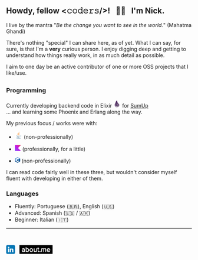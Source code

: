 ## Howdy, fellow &lt;𝚌𝚘𝚍𝚎𝚛𝚜/&gt;!  &nbsp; 🙋‍♂️ &nbsp; I'm Nick. 

I live by the mantra "_Be the change you want to see in the world._" (Mahatma Ghandi)

There's nothing "special" I can share here, as of yet. 
What I can say, for sure, is that I'm a **very** curious person. I enjoy digging deep and getting to understand how things really work, in as much detail as possible.

I aim to one day be an active contributor of one or more OSS projects that I like/use.

##
### Programming
Currently developing backend code in Elixir <img src="https://github.com/nickfanelli/nickfanelli/blob/main/priv/logos/elixir_logo_20px.png" title="Elixir" alt="Elixir"/> for [SumUp](https://github.com/sumup)\
... and learning some Phoenix and Erlang along the way.


My previous focus / works were with:
 - <img src="https://github.com/nickfanelli/nickfanelli/blob/main/priv/logos/java_logo_20px.png" title="Java" alt="Java"/> (non-professionally)
 <!-- Java ![java_logo_20px](https://github.com/nickfanelli/nickfanelli/blob/main/priv/logos/java_logo_20px.png) -->

 - <img src="https://github.com/nickfanelli/nickfanelli/blob/main/priv/logos/kotlin_logo_16px.png" title="Kotlin" alt="Kotlin"/> (professionally, for a little) 
 <!-- Kotlin ![kotlin_logo_16px](https://github.com/nickfanelli/nickfanelli/blob/main/priv/logos/kotlin_logo_16px.png) -->

 - <img src="https://github.com/nickfanelli/nickfanelli/blob/main/priv/logos/c_logo_14_15px.png" title="C" alt="C"/> (non-professionally)
 <!-- C ![c_logo_14_15px](https://github.com/nickfanelli/nickfanelli/blob/main/priv/logos/c_logo_14_15px.png) -->


I can read code fairly well in these three, but wouldn't consider myself fluent with developing in either of them.


### Languages
 - Fluently: Portuguese (🇧🇷), English (🇺🇸)
 - Advanced: Spanish (🇪🇸 / 🇦🇷)
 - Beginner: Italian (🇮🇹)


<!-- footer -->
<hr>
<br />

[<img height="24" align="center" src="https://github.com/nickfanelli/nickfanelli/blob/main/priv/logos/linkedin_logo.png" />](https://www.linkedin.com/in/nicholasfanelli)
&nbsp;
[<img height="24" align="center" src="https://github.com/nickfanelli/nickfanelli/blob/main/priv/logos/about_me_logo.png" />](https://about.me/nicholasfanelli)


<!--
**nickfanelli/nickfanelli** is a ✨ _special_ ✨ repository because its `README.md` (this file) appears on your GitHub profile.


Here are some ideas to get you started:

- 🔭 I’m currently working on ...
- 🌱 I’m currently learning ...
- 👯 I’m looking to collaborate on ...
- 🤔 I’m looking for help with ...
- 💬 Ask me about ...
- 📫 How to reach me: ...
- 😄 Pronouns: ...
- ⚡ Fun fact: ...
-->
